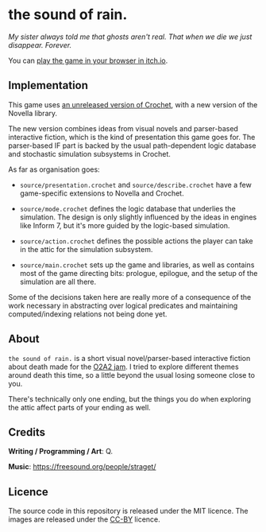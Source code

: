 # the sound of rain.

_My sister always told me that ghosts aren't real. That when we die we just disappear. Forever._

You can [play the game in your browser in itch.io](https://qteatime.itch.io/the-sound-of-rain).


## Implementation

This game uses [an unreleased version of Crochet](https://github.com/qteatime/crochet/tree/o2a2-novella), with a new version of the Novella library.

The new version combines ideas from visual novels and parser-based interactive fiction, which is the kind of presentation this game goes for. The parser-based IF part is backed by the usual path-dependent logic database and stochastic simulation subsystems in Crochet.

As far as organisation goes:

  - `source/presentation.crochet` and `source/describe.crochet` have a few
    game-specific extensions to Novella and Crochet.

  - `source/mode.crochet` defines the logic database that underlies the
    simulation. The design is only slightly influenced by the ideas in
    engines like Inform 7, but it's more guided by the logic-based simulation.

  - `source/action.crochet` defines the possible actions the player can take
    in the attic for the simulation subsystem.

  - `source/main.crochet` sets up the game and libraries, as well as contains
    most of the game directing bits: prologue, epilogue, and the setup of
    the simulation are all there.

Some of the decisions taken here are really more of a consequence of the work necessary in abstracting over logical predicates and maintaining computed/indexing relations not being done yet.


## About

`the sound of rain.` is a short visual novel/parser-based interactive fiction about death made for the [O2A2 jam](https://itch.io/jam/o2a2-2022). I tried to explore different themes around death this time, so a little beyond the usual losing someone close to you.

There's technically only one ending, but the things you do when exploring the attic affect parts of your ending as well.


## Credits

**Writing / Programming / Art**: Q.

**Music**: https://freesound.org/people/straget/


## Licence

The source code in this repository is released under the MIT licence.
The images are released under the [CC-BY](http://creativecommons.org/licenses/by/4.0/) licence.
